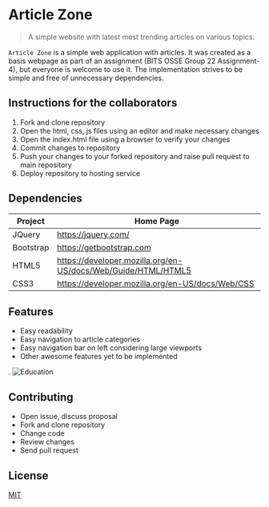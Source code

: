 # Article Zone

> A simple website with latest most trending articles on various topics.

`Article Zone` is a simple  web application with articles.
It was created as a basis webpage as part of an assignment (BITS OSSE Group 22 Assignment-4), but everyone is welcome to use it.
The implementation strives to be simple and free of unnecessary dependencies.

## Instructions for the collaborators

1. Fork and clone repository
2. Open the html, css, js files using an editor and make necessary changes
3. Open the index.html file using a browser to verify your changes
4. Commit changes to repository
5. Push your changes to your forked repository and raise pull request to main repository
5. Deploy repository to hosting service

## Dependencies

| Project      | Home Page                                    			 |
|--------------|-----------------------------------------------------------------|
| JQuery       | <https://jquery.com/>                        			 |
| Bootstrap    | <https://getbootstrap.com>                    			 |
| HTML5        | <https://developer.mozilla.org/en-US/docs/Web/Guide/HTML/HTML5> |
| CSS3         | <https://developer.mozilla.org/en-US/docs/Web/CSS> 		 |

## Features
- Easy readability
- Easy navigation to article categories
- Easy navigation bar on left considering large viewports
- Other awesome features yet to be implemented

.
![Education](https://i.imgur.com/7Pag15r.png)

## Contributing

- Open issue, discuss proposal
- Fork and clone repository
- Change code
- Review changes
- Send pull request

## License

[MIT](LICENSE)

